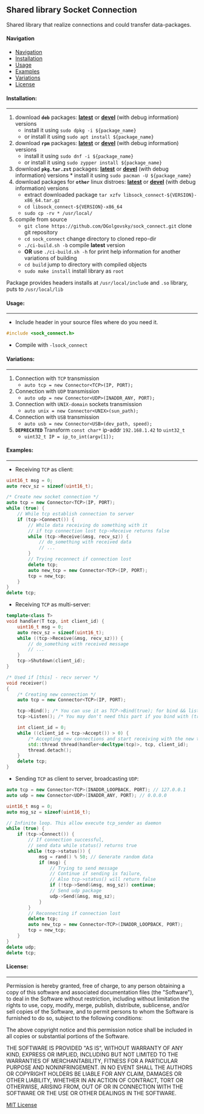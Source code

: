 ## Shared library Socket Connection

Shared library that realize connections and could transfer data-packages.

#### Navigation

- [Navigation](#navigation)
- [Installation](#installation)
- [Usage](#usage)
- [Examples](#examples)
- [Variations](#variations)
- [License](#license)

#### Installation:

---
1. download **`deb`** packages: [**latest**](https://github.com/DGolgovsky/sock_connect/raw/master/packages/build/libsock_connect-0.5-1-x86_64.deb "Latest stable package")
or [**devel**](https://github.com/DGolgovsky/sock_connect/raw/master/packages/debug/libsock_connect-0.5-1-x86_64.deb "Debug package") (with debug information) versions
    * install it using `sudo dpkg -i ${package_name}`
    * or install it using `sudo apt install ${package_name}` 
2. download **`rpm`** packages: [**latest**](https://github.com/DGolgovsky/sock_connect/raw/master/packages/build/libsock_connect-0.5-1-x86_64.rpm "Latest stable package")
or [**devel**](https://github.com/DGolgovsky/sock_connect/raw/master/packages/debug/libsock_connect-0.5-1-x86_64.rpm "Debug package") (with debug information) versions
    * install it using `sudo dnf -i ${package_name}`
    * or install it using `sudo zypper install ${package_name}`
3. download **`pkg.tar.zst`** packages: [**latest**](https://github.com/DGolgovsky/sock_connect/raw/master/packages/build/libsock_connect-0.5-1-x86_64.pkg.tar.zst "Latest stable package")
   or [**devel**](https://github.com/DGolgovsky/sock_connect/raw/master/packages/debug/libsock_connect-0.5-1-x86_64.pkg.tar.zst "Debug package") (with debug information) versions
       * install it using `sudo pacman -U ${package_name}`
4. download packages for **`other`** linux distroes: [**latest**](https://github.com/DGolgovsky/sock_connect/raw/master/packages/build/libsock_connect-0.5-1-x86_64.tar.gz "Latest stable package")
or [**devel**](https://github.com/DGolgovsky/sock_connect/raw/master/packages/debug/libsock_connect-0.5-1-x86_64.tar.gz "Debug package") (with debug information) versions
    * extract downloaded package `tar xzfv libsock_connect-${VERSION}-x86_64.tar.gz`
    * `cd libsock_connect-${VERSION}-x86_64`
    * `sudo cp -rv * /usr/local/`
5. compile from source
    * `git clone https://github.com/DGolgovsky/sock_connect.git` clone git repository 
    * `cd sock_connect` change directory to cloned repo-dir
    * `./ci-build.sh -b` compile **latest** version
    * **OR** use `./ci-build.sh -h` for print help information for another variations of building
    * `cd build` jump to directory with compiled objects
    * `sudo make install` install library as `root`

Package provides headers installs at `/usr/local/include` and `.so` library, puts to `/usr/local/lib`

#### Usage:

---
* Include header in your source files where do you need it.

```cpp
#include <sock_connect.h>
```

* Compile with `-lsock_connect` 

#### Variations:

---
1. Connection with `TCP` transmission
    * `auto tcp = new Connector<TCP>(IP, PORT);`
2. Connection with `UDP` transmission
    * `auto udp = new Connector<UDP>(INADDR_ANY, PORT);`
3. Connection with `UNIX-domain` sockets transmission
    * `auto unix = new Connector<UNIX>(sun_path);`
4. Connection with `USB` transmission
    * `auto usb = new Connector<USB>(dev_path, speed);`
5. **`DEPRECATED`** Transform `const char*` ip-addr `192.168.1.42` to `uint32_t`
    * `uint32_t IP = ip_to_int(argv[1]);`

#### Examples:

---
* Receiving `TCP` as client:

```cpp
uint16_t msg = 0;
auto recv_sz = sizeof(uint16_t);

/* Create new socket connection */
auto tcp = new Connector<TCP>(IP, PORT);
while (true) {
    // While tcp establish connection to server
    if (tcp->Connect()) {
        // While data receiving do something with it
        // if tcp connection lost tcp->Receive returns false
        while (tcp->Receive(&msg, recv_sz)) {
            // do_something with received data
            // ...
        }
        // Trying reconnect if connection lost
        delete tcp;
        auto new_tcp = new Connector<TCP>(IP, PORT);
        tcp = new_tcp;
    }
}
delete tcp;
```

* Receiving `TCP` as multi-server:

```cpp
template<class T>
void handler(T tcp, int client_id) {
    uint16_t msg = 0;
    auto recv_sz = sizeof(uint16_t);
    while ((tcp->Receive(&msg, recv_sz))) {
        // do_something with received message
        // ...
    }
    tcp->Shutdown(client_id);
}

/* Used if [this] - recv server */
void receiver()
{
    /* Creating new connection */
    auto tcp = new Connector<TCP>(IP, PORT);

    tcp->Bind(); /* You can use it as TCP->Bind(true); for bind && listen */
    tcp->Listen(); /* You may don't need this part if you bind with (true) option */

    int client_id = 0;
    while ((client_id = tcp->Accept()) > 0) {
        /* Accepting new connections and start receiving with the new thread */
        std::thread thread(handler<decltype(tcp)>, tcp, client_id);
        thread.detach();
    }
    delete tcp;
}
```

* Sending `TCP` as client to server, broadcasting `UDP`:

```cpp
auto tcp = new Connector<TCP>(INADDR_LOOPBACK, PORT); // 127.0.0.1
auto udp = new Connector<UDP>(INADDR_ANY, PORT); // 0.0.0.0

uint16_t msg = 0;
auto msg_sz = sizeof(uint16_t);

// Infinite loop. This allow execute tcp_sender as daemon
while (true) {
    if (tcp->Connect()) {
        // If connection successful,
        // send data while status() returns true
        while (tcp->status()) {
            msg = rand() % 50; // Generate random data
            if (msg) {
                // Trying to send message
                // Continue if sending is failure,
                // Also tcp->status() will return false
                if (!tcp->Send(&msg, msg_sz)) continue;
                // Send udp package
                udp->Send(&msg, msg_sz);                
            }
        }
        // Reconnecting if connection lost
        delete tcp;
        auto new_tcp = new Connector<TCP>(INADDR_LOOPBACK, PORT);
        tcp = new_tcp;
    }
}
delete udp;
delete tcp;
```

#### License:

---
Permission is hereby granted, free of charge, to any person obtaining a copy
of this software and associated documentation files (the "Software"), to deal
in the Software without restriction, including without limitation the rights
to use, copy, modify, merge, publish, distribute, sublicense, and/or sell
copies of the Software, and to permit persons to whom the Software is
furnished to do so, subject to the following conditions:

The above copyright notice and this permission notice shall be included in all
copies or substantial portions of the Software.

THE SOFTWARE IS PROVIDED "AS IS", WITHOUT WARRANTY OF ANY KIND, EXPRESS OR
IMPLIED, INCLUDING BUT NOT LIMITED TO THE WARRANTIES OF MERCHANTABILITY,
FITNESS FOR A PARTICULAR PURPOSE AND NONINFRINGEMENT. IN NO EVENT SHALL THE
AUTHORS OR COPYRIGHT HOLDERS BE LIABLE FOR ANY CLAIM, DAMAGES OR OTHER
LIABILITY, WHETHER IN AN ACTION OF CONTRACT, TORT OR OTHERWISE, ARISING FROM,
OUT OF OR IN CONNECTION WITH THE SOFTWARE OR THE USE OR OTHER DEALINGS IN THE
SOFTWARE.

[MIT License](../blob/master/LICENSE)
